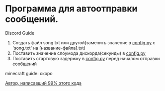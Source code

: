 # Программа для автоотправки сообщений.
Discord Guide
1. Создать файл song.txt или другой(заменить значение в [config.py](https://github.com/Street02krutoy/song-spamer/blob/main/config.py) с 'song.txt' на [название-файла].txt)
2. Поставить значение слоумода дискорда(секунды) в [config.py](https://github.com/Street02krutoy/song-spamer/blob/main/config.py)
3. Поставить стартовую задержку в [config.py](https://github.com/Street02krutoy/song-spamer/blob/main/config.py) перед началом отправки сообщений

minecraft guide:
скоро

[Автор, написавший 99% этого кода](https://github.com/te4hnoplus)
